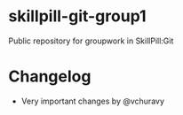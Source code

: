 # skillpill-git-group1
Public repository for groupwork in SkillPill:Git

# Changelog
- Very important changes by @vchuravy
